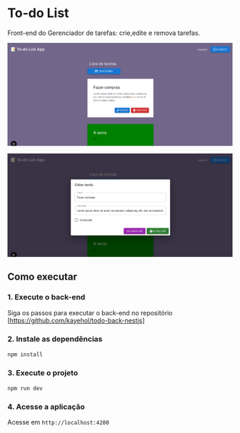 # To-do List

Front-end do Gerenciador de tarefas: crie,edite e remova tarefas.

![Página inicial](public/home.png)

![Editando uma tarefa](public/task.png)

## Como executar

### 1. Execute o back-end
Siga os passos para executar o back-end no repositório [https://github.com/kayehol/todo-back-nestjs]

### 2. Instale as dependências
```bash
npm install
```
### 3. Execute o projeto

```bash
npm run dev
```

### 4. Acesse a aplicação 
Acesse em `http://localhost:4200`

